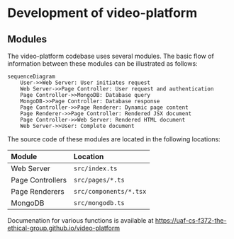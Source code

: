 # Development of video-platform

## Modules

The video-platform codebase uses several modules. The basic flow of
information between these modules can be illustrated as follows:

```mermaid
sequenceDiagram
    User->>Web Server: User initiates request
    Web Server->>Page Controller: User request and authentication
    Page Controller->>MongoDB: Database query
    MongoDB->>Page Controller: Database response
    Page Controller->>Page Renderer: Dynamic page content
    Page Renderer->>Page Controller: Rendered JSX document
    Page Controller->>Web Server: Rendered HTML document
    Web Server->>User: Complete document
```

The source code of these modules are located in the following
locations:

| Module           | Location               |
| :--------------- | :--------------------- |
| Web Server       | `src/index.ts`         |
| Page Controllers | `src/pages/*.ts`       |
| Page Renderers   | `src/components/*.tsx` |
| MongoDB          | `src/mongodb.ts`       |

Documenation for various functions is available at https://uaf-cs-f372-the-ethical-group.github.io/video-platform
